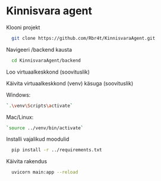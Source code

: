 
# Kinnisvara agent

Klooni projekt

```bash
  git clone https://github.com/Rbr4t/KinnisvaraAgent.git
```

Navigeeri /backend kausta

```bash
  cd KinnisvaraAgent/backend
```

Loo virtuaalkeskkond (soovituslik) 

Käivita virtuaalkeskkond (venv) käsuga (soovituslik)

Windows:
```bash
`.\venv\Scripts\activate`
```

Mac/Linux:
```bash
`source ../venv/bin/activate`
```

Installi vajalikud moodulid

```bash
  pip install -r ../requirements.txt
```

Käivita rakendus

```bash
  uvicorn main:app --reload
```

